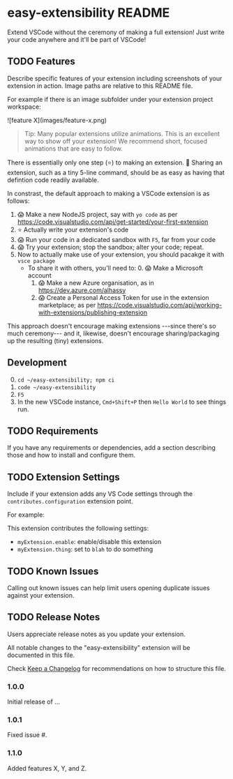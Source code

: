 # easy-extensibility README

Extend VSCode without the ceremony of making a full extension! Just write your code anywhere and it'll be part of VSCode!

## TODO Features

Describe specific features of your extension including screenshots of your extension in action. Image paths are relative to this README file.

For example if there is an image subfolder under your extension project workspace:

\!\[feature X\]\(images/feature-x.png\)

> Tip: Many popular extensions utilize animations. This is an excellent way to show off your extension! We recommend short, focused animations that are easy to follow.

There is essentially only one step (⭐) to making an extension.
🤗 Sharing an extension, such as a tiny 5-line command, should be as easy as having that defintion code readily available.

In constrast, the default approach to making a VSCode extension is as follows:
1. 😱 Make a new NodeJS project, say with `yo code` as per https://code.visualstudio.com/api/get-started/your-first-extension
2. ⭐ Actually write your extension's code
3. 😱 Run your code in a dedicated sandbox with `F5`, far from your code
4. 😱 Try your extension; stop the sandbox; alter your code; repeat.
5. Now to actually make use of your extension, you should pacakge it with `vsce package`
   - To share it with others, you'll need to:
      0. 😱 Make a Microsoft account
      1. 😱 Make a new Azure organisation, as in https://dev.azure.com/alhassy      
      2. 😱 Create a Personal Access Token for use in the extension marketplace; as per https://code.visualstudio.com/api/working-with-extensions/publishing-extension

This approach doesn't encourage making extensions ---since there's so much ceremony--- and it, likewise, doesn't encourage sharing/packaging up the resulting (tiny) extensions.

## Development

0. `cd ~/easy-extensibility; npm ci`
1. `code ~/easy-extensibility`
2. `F5`
3. In the new VSCode instance, `Cmd+Shift+P` then `Hello World` to see things run.

## TODO Requirements

If you have any requirements or dependencies, add a section describing those and how to install and configure them.

## TODO Extension Settings

Include if your extension adds any VS Code settings through the `contributes.configuration` extension point.

For example:

This extension contributes the following settings:

* `myExtension.enable`: enable/disable this extension
* `myExtension.thing`: set to `blah` to do something

## TODO Known Issues

Calling out known issues can help limit users opening duplicate issues against your extension.

## TODO Release Notes

Users appreciate release notes as you update your extension.


All notable changes to the "easy-extensibility" extension will be documented in this file.

Check [Keep a Changelog](http://keepachangelog.com/) for recommendations on how to structure this file.

### 1.0.0

Initial release of ...

### 1.0.1

Fixed issue #.

### 1.1.0

Added features X, Y, and Z.
